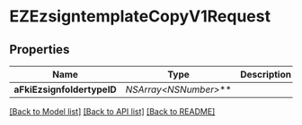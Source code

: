 # EZEzsigntemplateCopyV1Request

## Properties
Name | Type | Description | Notes
------------ | ------------- | ------------- | -------------
**aFkiEzsignfoldertypeID** | **NSArray&lt;NSNumber*&gt;*** |  | 

[[Back to Model list]](../README.md#documentation-for-models) [[Back to API list]](../README.md#documentation-for-api-endpoints) [[Back to README]](../README.md)


